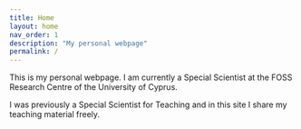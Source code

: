 ```yaml
---
title: Home
layout: home
nav_order: 1
description: "My personal webpage"
permalink: /
---
```


This is my personal webpage. I am currently a Special Scientist at the FOSS Research Centre of the University of Cyprus.

I was previously a Special Scientist for Teaching and in this site I share my teaching material freely.